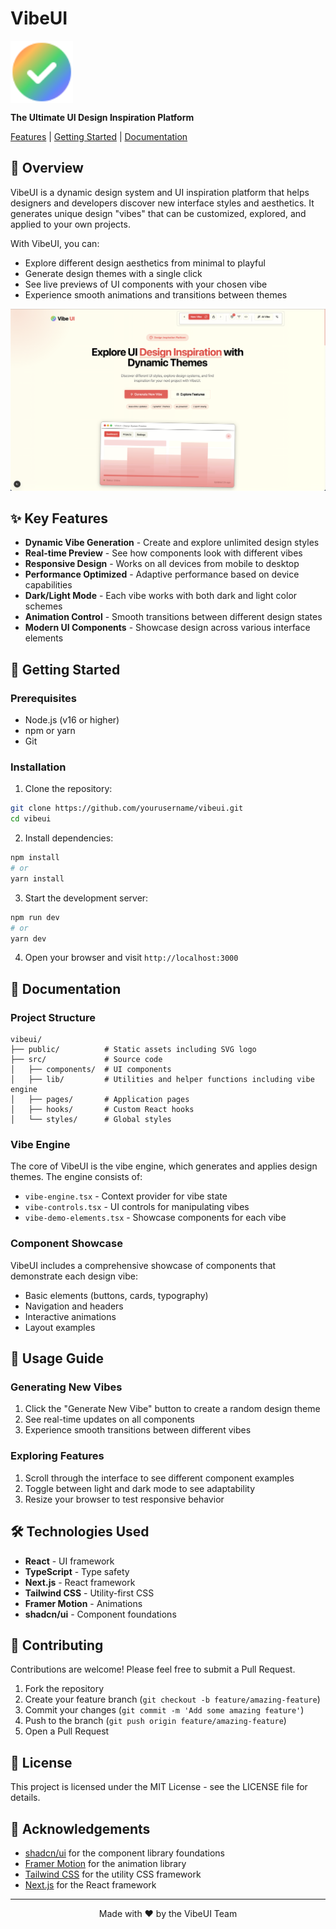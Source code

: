# VibeUI

<img src="public/favicon.svg" alt="VibeUI Screenshot" width="100" align="center" />
  
  **The Ultimate UI Design Inspiration Platform**
  
  [Features](#key-features) | [Getting Started](#getting-started) | [Documentation](#documentation)
  
</div>

## 🌟 Overview

VibeUI is a dynamic design system and UI inspiration platform that helps designers and developers discover new interface styles and aesthetics. It generates unique design "vibes" that can be customized, explored, and applied to your own projects.

With VibeUI, you can:
- Explore different design aesthetics from minimal to playful
- Generate design themes with a single click
- See live previews of UI components with your chosen vibe
- Experience smooth animations and transitions between themes

<div align="center">
  <img src="public/screenshot.png" alt="VibeUI Screenshot" width="800" />
</div>

## ✨ Key Features

- **Dynamic Vibe Generation** - Create and explore unlimited design styles
- **Real-time Preview** - See how components look with different vibes
- **Responsive Design** - Works on all devices from mobile to desktop
- **Performance Optimized** - Adaptive performance based on device capabilities
- **Dark/Light Mode** - Each vibe works with both dark and light color schemes
- **Animation Control** - Smooth transitions between different design states
- **Modern UI Components** - Showcase design across various interface elements

## 🚀 Getting Started

### Prerequisites

- Node.js (v16 or higher)
- npm or yarn
- Git

### Installation

1. Clone the repository:

```bash
git clone https://github.com/yourusername/vibeui.git
cd vibeui
```

2. Install dependencies:

```bash
npm install
# or
yarn install
```

3. Start the development server:

```bash
npm run dev
# or
yarn dev
```

4. Open your browser and visit `http://localhost:3000`

## 📖 Documentation

### Project Structure

```
vibeui/
├── public/          # Static assets including SVG logo
├── src/             # Source code
│   ├── components/  # UI components
│   ├── lib/         # Utilities and helper functions including vibe engine
│   ├── pages/       # Application pages
│   ├── hooks/       # Custom React hooks
│   └── styles/      # Global styles
```

### Vibe Engine

The core of VibeUI is the vibe engine, which generates and applies design themes. The engine consists of:

- `vibe-engine.tsx` - Context provider for vibe state
- `vibe-controls.tsx` - UI controls for manipulating vibes
- `vibe-demo-elements.tsx` - Showcase components for each vibe

### Component Showcase

VibeUI includes a comprehensive showcase of components that demonstrate each design vibe:

- Basic elements (buttons, cards, typography)
- Navigation and headers
- Interactive animations
- Layout examples

## 🔧 Usage Guide

### Generating New Vibes

1. Click the "Generate New Vibe" button to create a random design theme
2. See real-time updates on all components
3. Experience smooth transitions between different vibes

### Exploring Features

1. Scroll through the interface to see different component examples
2. Toggle between light and dark mode to see adaptability
3. Resize your browser to test responsive behavior

## 🛠️ Technologies Used

- **React** - UI framework
- **TypeScript** - Type safety
- **Next.js** - React framework
- **Tailwind CSS** - Utility-first CSS
- **Framer Motion** - Animations
- **shadcn/ui** - Component foundations

## 🤝 Contributing

Contributions are welcome! Please feel free to submit a Pull Request.

1. Fork the repository
2. Create your feature branch (`git checkout -b feature/amazing-feature`)
3. Commit your changes (`git commit -m 'Add some amazing feature'`)
4. Push to the branch (`git push origin feature/amazing-feature`)
5. Open a Pull Request

## 📄 License

This project is licensed under the MIT License - see the LICENSE file for details.

## 🙏 Acknowledgements

- [shadcn/ui](https://ui.shadcn.com/) for the component library foundations
- [Framer Motion](https://www.framer.com/motion/) for the animation library
- [Tailwind CSS](https://tailwindcss.com/) for the utility CSS framework
- [Next.js](https://nextjs.org/) for the React framework

---

<div align="center">
  Made with ❤️ by the VibeUI Team
</div>
